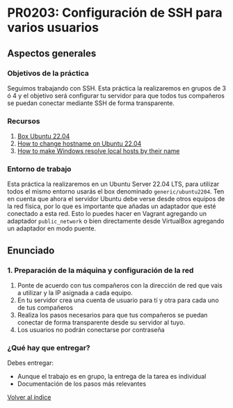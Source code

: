# PR0203: Configuración de SSH para varios usuarios

## Aspectos generales

### Objetivos de la práctica

Seguimos trabajando con SSH. Esta práctica la realizaremos en grupos de 3 ó 4 y el objetivo será configurar tu servidor para que todos tus compañeros se puedan conectar mediante SSH de forma transparente.


### Recursos

1. [Box Ubuntu 22.04](https://app.vagrantup.com/generic/boxes/ubuntu2204)
2. [How to change hostname on Ubuntu 22.04](https://linuxize.com/post/how-to-change-hostname-on-ubuntu-22-04/)
3. [How to make Windows resolve local hosts by their name](https://superuser.com/questions/1182917/how-to-make-windows-resolve-local-hosts-by-their-name)


### Entorno de trabajo

Esta práctica la realizaremos en un Ubuntu Server 22.04 LTS, para utilizar todos el mismo entorno usarás el box denominado `generic/ubuntu2204`. Ten en cuenta que ahora el servidor Ubuntu debe verse desde otros equipos de la red física, por lo que es importante que añadas un adaptador que esté conectado a esta red. Esto lo puedes hacer en Vagrant agregando un adaptador `public_network` o bien directamente desde VirtualBox agregando un adaptador en modo puente.


## Enunciado

### 1. Preparación de la máquina y configuración de la red


1. Ponte de acuerdo con tus compañeros con la dirección de red que vais a utilizar y la IP asignada a cada equipo.
2. En tu servidor crea una cuenta de usuario para tí y otra para cada uno de tus compañeros
3. Realiza los pasos necesarios para que tus compañeros se puedan conectar de forma transparente desde su servidor al tuyo.
4. Los usuarios no podrán conectarse por contraseña


### ¿Qué hay que entregar?

Debes entregar:

- Aunque el trabajo es en grupo, la entrega de la tarea es individual
- Documentación de los pasos más relevantes



[Volver al índice](../index.html)